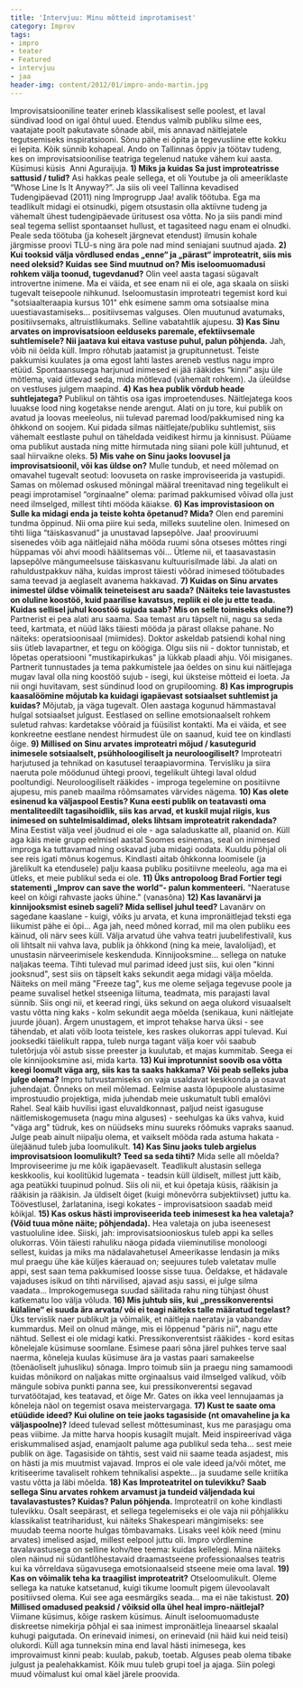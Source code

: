 ```yaml
---
title: 'Intervjuu: Minu mõtteid improtamisest'
category: Improv
tags:
- impro
- teater
- Featured
- intervjuu
- jaa
header-img: content/2012/01/impro-ando-martin.jpg
---
```

Improvisatsiooniline teater erineb klassikalisest selle poolest, et laval sündivad lood on igal õhtul uued. Etendus valmib publiku silme ees, vaatajate poolt pakutavate sõnade abil, mis annavad näitlejatele tegutsemiseks inspiratsiooni. Sõnu pähe ei õpita ja tegevusliine ette kokku ei lepita. Kõik sünnib kohapeal.
Ando on Tallinnas õppiv ja töötav tudeng, kes on improvisatsioonilise teatriga tegelenud natuke vähem kui aasta. Küsimusi küsis  Anni Aguraijuja.
<strong>1) Miks ja kuidas Sa just improteatrisse sattusid / tulid?</strong>
Asi hakkas peale sellega, et oli Youtube ja oli ameeriklaste “Whose Line Is It Anyway?”. Ja siis oli veel Tallinna kevadised Tudengipäevad (2011) ning Improgrupp Jaa! avalik töötuba. Ega ma teadlikult midagi ei otsinudki, pigem otsustasin olla aktiivne tudeng ja vähemalt ühest tudengipäevade üritusest osa võtta. No ja siis pandi mind seal tegema sellist spontaanset hullust, et tagasiteed nagu enam ei olnudki. Peale seda töötuba (ja koheselt järgnevat etendust) ilmusin kohale järgmisse proovi TLÜ-s ning ära pole nad mind seniajani suutnud ajada.
<strong>2) Kui tooksid välja võrdlused endas „enne“ ja „pärast“ improteatrit, siis mis need oleksid? Kuidas see Sind muutnud on? Mis iseloomuomadusi rohkem välja toonud, tugevdanud?</strong>
Olin veel aasta tagasi sügavalt introvertne inimene. Ma ei väida, et see enam nii ei ole, aga skaala on siiski tugevalt teisepoole nihkunud. Iseloomustasin improteatri tegemist kord kui "sotsiaalteraapia kursus 101" ehk esimene samm oma sotsiaalse mina uuestiavastamiseks... positiivsemas valguses. Olen muutunud avatumaks, positiivsemaks, altruistlikumaks. Selline vabatahtlik ajupesu.
<strong>3) Kas Sinu arvates on improvisatsioon eelduseks paremale, efektiivsemale suhtlemisele? Nii jaatava kui eitava vastuse puhul, palun põhjenda.</strong>
Jah, võib nii öelda küll. Impro rõhutab jaatamist ja grupitunnetust. Teiste pakkumisi kuulates ja oma egost lahti lastes areneb vestlus nagu impro etüüd. Spontaansusega harjunud inimesed ei jää rääkides “kinni” asju üle mõtlema, vaid ütlevad seda, mida mõtlevad (vähemalt rohkem). Ja üleüldse on vestluses julgem maapind.
<strong>4) Kas hea publik võrdub heade suhtlejatega?</strong>
Publikul on tähtis osa igas improetenduses. Näitlejatega koos luuakse lood ning kogetakse nende arengut. Alati on ju tore, kui publik on avatud ja loovas meeleolus, nii tulevad paremad lood/pakkumised ning ka õhkkond on soojem. Kui pidada silmas näitlejate/publiku suhtlemist, siis vähemalt eestlaste puhul on täheldada veidikest hirmu ja kinnisust. Püüame oma publikut austada ning mitte hirmutada ning siiani pole küll juhtunud, et saal hiirvaikne oleks.
<strong>5) Mis vahe on Sinu jaoks loovusel ja improvisatsioonil, või kas üldse on?</strong>
Mulle tundub, et need mõlemad on omavahel tugevalt seotud: loovuseta on raske improviseerida ja vastupidi. Samas on mõlemad oskused mõningal määral treenitavad ning tegelikult ei peagi improtamisel “orginaalne” olema: parimad pakkumised võivad olla just need ilmselged, millest tihti mööda käiakse.
<strong>6) Kas improvistasioon on Sulle ka midagi enda ja teiste kohta õpetanud? Mida?</strong>
Olen end paremini tundma õppinud. Nii oma piire kui seda, milleks suuteline olen. Inimesed on tihti liiga “täiskasvanud” ja unustavad lapsepõlve. Jaa! prooviruumi sisenedes võib aga näitlejaid näha mööda ruumi sõna otseses mõttes ringi hüppamas või ahvi moodi häälitsemas või... Ütleme nii, et taasavastasin lapsepõlve mängumeelsuse täiskasvanu kultuurisilmade läbi. Ja alati on rahuldustpakkuv näha, kuidas improst täiesti võõrad inimesed töötubades sama teevad ja aeglaselt avanema hakkavad.
<strong>7) Kuidas on Sinu arvates inimestel üldse võimalik teineteisest aru saada? (Näiteks teie lavastustes on oluline koostöö, kuid paarilise kavatsus, repliik ei ole ju ette teada. Kuidas sellisel juhul koostöö sujuda saab? Mis on selle toimiseks oluline?)</strong>
Partnerist ei pea alati aru saama. Saa temast aru täpselt nii, nagu sa seda teed, kartmata, et nüüd läks täiesti mööda ja pärast ollakse pahane. No näiteks: operatsioonisaal (miimides). Doktor askeldab patsiendi kohal ning siis ütleb lavapartner, et tegu on köögiga. Olgu siis nii - doktor tunnistab, et lõpetas operatsiooni "mustikapirkukas" ja lükkab plaadi ahju. Või misiganes. Partnerit tunnustades ja tema pakkumistele jaa öeldes on sinu kui näitlejaga mugav laval olla ning koostöö sujub - isegi, kui üksteise mõtteid ei loeta. Ja nii ongi huvitavam, sest sündinud lood on grupilooming.
<strong>8) Kas improgrupis kaasalöömine mõjutab ka kuidagi igapäevast sotsiaalset suhtlemist ja kuidas?</strong>
Mõjutab, ja väga tugevalt. Olen aastaga kogunud hämmastaval hulgal sotsiaalset julgust. Eestlased on selline emotsionaalselt rohkem suletud rahvas: kardetakse võõraid ja füüsilist kontakti. Ma ei väida, et see konkreetne eestlane nendest hirmudest üle on saanud, kuid tee on kindlasti õige.
<strong>9) Millised on Sinu arvates improteatri mõjud / kasutegurid inimesele sotsiaalselt, psühholoogiliselt ja neuroloogiliselt?</strong>
Improteatri harjutused ja tehnikad on kasutusel teraapiavormina. Tervisliku ja siira naeruta pole möödunud ühtegi proovi, tegelikult ühtegi laval oldud pooltundigi. Neuroloogiliselt rääkides - improga tegelemine on positiivne ajupesu, mis paneb maailma rõõmsamates värvides nägema.
<strong>10) Kas olete esinenud ka väljaspool Eestis? Kuna eesti publik on teatavasti oma mentaliteedilt tagasihoidlik, siis kas arvad, et kuskil mujal riigis, kus inimesed on suhtelmisaldimad, oleks lihtsam improteatrit rakendada?</strong>
Mina Eestist välja veel jõudnud ei ole - aga saladuskatte all, plaanid on. Küll aga käis meie grupp eelmisel aastal Soomes esinemas, seal on inimesed improga ka tuttavamad ning oskavad juba midagi oodata. Kuuldu põhjal oli see reis igati mõnus kogemus. Kindlasti aitab õhkkonna loomisele (ja järelikult ka etendusele) palju kaasa publiku positiivne meeleolu, aga ma ei ütleks, et meie publikul seda ei ole.
<strong>11) Üks antropoloog Brad Fortier tegi statementi „Improv can save the world“- palun kommenteeri.</strong>
"Naeratuse keel on kõigi rahvaste jaoks ühine." (vanasõna)
<strong>12) Kas lavanärvi ja kinnijooksmist esineb sageli? Mida sellisel juhul teed?</strong>
Lavanärv on sagedane kaaslane - kuigi, võiks ju arvata, et kuna impronäitlejad teksti ega liikumist pähe ei õpi... Aga jah, need mõned korrad, mil ma olen publiku ees käinud, oli närv sees küll. Välja arvatud ühe vahva teatri juubelifestivalil, kus oli lihtsalt nii vahva lava, publik ja õhkkond (ning ka meie, lavalolijad), et unustasin närveerimisele keskenduda.
Kinnijooksmine... sellega on natuke naljakas teema. Tihti tulevad mul parimad ideed just siis, kui olen "kinni jooksnud", sest siis on täpselt kaks sekundit aega midagi välja mõelda. Näiteks on meil mäng "Freeze tag", kus me oleme seljaga tegevuse poole ja peame suvalisel hetkel stseeniga liituma, teadmata, mis parajasti laval sünnib. Siis ongi nii, et keerad ringi, üks sekund on aega olukord visuaalselt vastu võtta ning kaks - kolm sekundit aega mõelda (senikaua, kuni näitlejate juurde jõuan).
Ärgem unustagem, et improt tehakse harva üksi - see tähendab, et alati võib loota teistele, kes raskes olukorras appi tulevad. Kui jooksedki täielikult rappa, tuleb nurga tagant välja koer või saabub tuletõrjuja või astub sisse preester ja kuulutab, et majas kummitab. Seega ei ole kinnijooksmine asi, mida karta.
<strong>13) Kui improtunnist soovib osa võtta keegi loomult väga arg, siis kas ta saaks hakkama? Või peab selleks juba julge olema?</strong>
Impro tutvustamiseks on vaja usaldavat keskkonda ja osavat juhendajat. Õnneks on meil mõlemad. Eelmise aasta lõpupoole alustasime improstuudio projektiga, mida juhendab meie uskumatult tubli emalõvi Rahel. Seal käib huvilisi igast eluvaldkonnast, paljud neist igasuguse näitlemiskogemuseta (nagu mina alguses) - seehulgas ka üks vahva, kuid "väga arg" tüdruk, kes on nüüdseks minu suureks rõõmuks vapraks saanud. Julge peab ainult niipalju olema, et vaikselt mööda rada astuma hakata - ülejäänud tuleb juba loomulikult.
<strong>14) Kas Sinu jaoks tuleb argielus improvisatsioon loomulikult? Teed sa seda tihti?</strong>
Mida selle all mõelda? Improviseerime ju me kõik igapäevaselt. Teadlikult alustasin sellega keskkoolis, kui koolitükid lugemata - teadsin küll üldiselt, millest jutt käib, aga peatükki tuupinud polnud. Siis oli nii, et kui õpetaja küsis, rääkisin ja rääkisin ja rääkisin. Ja üldiselt õiget (kuigi mõnevõrra subjektiivset) juttu ka. Töövestlusel, žarlatanina, isegi kokates - improvisatsioon saadab meid kõikjal.
<strong>15) Kas oskus hästi improviseerida teeb inimesest ka hea valetaja? (Võid tuua mõne näite; põhjendada).</strong>
Hea valetaja on juba iseenesest vastuoluline idee. Siiski, jah: improvisatsioonioskus tuleb appi ka selles olukorras. Võin täiesti rahuliku näoga pidada viieminutilise monoloogi sellest, kuidas ja miks ma nädalavahetusel Ameerikasse lendasin ja miks mul praegu ühe käe küljes käerauad on; seejuures tuleb valetatav mulle appi, sest saan tema pakkumised loosse sisse tuua. Öeldakse, et hädavale vajaduses isikud on tihti närvilised, ajavad asju sassi, ei julge silma vaadata... Improkogemusega suudad säilitada rahu ning tühjast õhust katkematu loo välja võluda.
<strong>16) Mis juhtub siis, kui „pressikonverentsi külaline“ ei suuda ära arvata/ või ei teagi näiteks talle määratud tegelast?</strong>
Üks tervislik naer publikult ja võimalik, et näitleja naeratav ja vabandav kummardus. Meil on olnud mänge, mis ei lõppenud "päris nii", nagu ette nähtud. Sellest ei ole midagi katki. Pressikonverentsist rääkides - kord esitas kõnelejale küsimuse soomlane. Esimese paari sõna järel puhkes terve saal naerma, kõneleja kuulas küsimuse ära ja vastas paari samakeelse (tõenäoliselt juhusliku) sõnaga. Impro toimub siin ja praegu ning samamoodi kuidas mõnikord on naljakas mitte orginaalsus vaid ilmselged valikud, võib mängule sobiva punkti panna see, kui pressikonverentsi segavad turvatöötajad, kes teatavad, et õige Mr. Gates on ikka veel lennujaamas ja kõneleja näol on tegemist osava meistervargaga.
<strong>17) Kust te saate oma etüüdide ideed? Kui oluline on teie jaoks tagasiside (nt omavaheline ja ka väljaspoolne)?</strong>
Ideed tulevad sellest mõttesuminast, kus me parasjagu oma peas viibime. Ja mitte harva hoopis kusagilt mujalt. Meid inspireerivad väga eriskummalised asjad, enamjaolt palume aga publikul seda teha... sest meie publik on äge.
Tagasiside on tähtis, sest vaid nii saame teada asjadest, mis on hästi ja mis muutmist vajavad. Impros ei ole vale ideed ja/või mõtet, me kritiseerime tavaliselt rohkem tehnikalisi aspekte... ja suudame selle kriitika vastu võtta ja läbi mõelda.
<strong>18) Kas Improteatritel on tulevikku? Saab sellega Sinu arvates rohkem arvamust ja tundeid väljendada kui tavalavastustes? Kuidas? Palun põhjenda.</strong>
Improteatril on kohe kindlasti tulevikku. Osalt seepärast, et sellega tegelemiseks ei ole vaja nii põhjalikku klassikalist teatriharidust, kui näiteks Shakespeari mängimiseks: see muudab teema noorte hulgas tõmbavamaks. Lisaks veel kõik need (minu arvates) imelised asjad, millest eelpool juttu oli.
Impro võrdlemine tavalavastusega on selline kohv/tee teema: kuidas kellelegi. Mina näiteks olen näinud nii südantlõhestavaid draamastseene professionaalses teatris kui ka võrreldava sügavusega emotsionaalseid stseene meie oma laval.
<strong>19) Kas on võimalik teha ka traagilist improteatrit?</strong>
Otseloomulikult. Oleme sellega ka natuke katsetanud, kuigi tikume loomult pigem ülevoolavalt positiivsed olema. Kui see aga eesmärgiks seada... ma ei näe takistust.
<strong>20) Millised omadused peaksid / võiksid olla ühel heal impro-näitlejal?</strong>
Viimane küsimus, kõige raskem küsimus. Ainult iseloomuomaduste diskreetse nimekirja põhjal ei saa inimest impronäitleja lineaarsel skaalal kuhugi paigutada. On erinevaid inimesi, on erinevaid (nii häid kui neid teisi) olukordi. Küll aga tunneksin mina end laval hästi inimesega, kes improvaimust kinni peab: kuulab, pakub, toetab. Alguses peab olema tibake julgust ja pealehakkamist. Kõik muu tuleb grupi toel ja ajaga.
Siin polegi muud võimalust kui omal käel järele proovida.